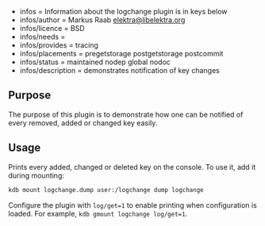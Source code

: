 - infos = Information about the logchange plugin is in keys below
- infos/author = Markus Raab <elektra@libelektra.org>
- infos/licence = BSD
- infos/needs =
- infos/provides = tracing
- infos/placements = pregetstorage postgetstorage postcommit
- infos/status = maintained nodep global nodoc
- infos/description = demonstrates notification of key changes

## Purpose

The purpose of this plugin is to demonstrate how one can
be notified of every removed, added or changed key easily.

## Usage

Prints every added, changed or deleted key on the console.
To use it, add it during mounting:

```sh
kdb mount logchange.dump user:/logchange dump logchange
```

Configure the plugin with `log/get=1` to enable printing when configuration is
loaded. For example, `kdb gmount logchange log/get=1`.

